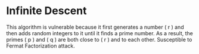 # Infinite Descent

This algorithm is vulnerable because it first generates a number \( r \) and then adds random integers to it until it finds a prime number. As a result, the primes \( p \) and \( q \) are both close to \( r \) and to each other. Susceptible to Fermat Factorization attack.
